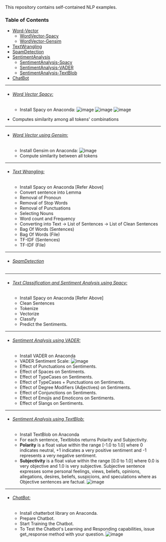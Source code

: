This repository contains self-contained NLP examples.

### Table of Contents
- <a href='#word-vector'>Word-Vector</a> 
  - <a href='#word-vector-spacy'>WordVector-Spacy</a> 
  - <a href='#word-vector-gensim'>WordVector-Gensim</a> 
- <a href='#text-wrangling'>TextWrangling</a> 
- <a href='#spam-detection'>SpamDetection</a> 
- <a href='#sentiment-analysis'>SentimentAnalysis</a>
  - <a href='#sentiment-analysis-spacy'>SentimentAnalysis-Spacy</a>
  - <a href='#sentiment-analysis-vader'>SentimentAnalysis-VADER</a>
  - <a href='#sentiment-analysis-textblob'>SentimentAnalysis-TextBlob</a>
- <a href='#chatbot'>ChatBot</a>  
  
<hr>
 

- ###### [Word Vector Spacy:](https://github.com/rahulvaish/NaturalLanguageProcessing-Python/blob/Word-Vector/Spacy-Word2Vec.ipynb)
  * Install Spacy on Anaconda:
![image](https://user-images.githubusercontent.com/689226/50120718-83af1300-027c-11e9-85c1-7bacb4c129db.png)
![image](https://user-images.githubusercontent.com/689226/50121286-49df0c00-027e-11e9-9ab2-5a3e5875008b.png)
![image](https://user-images.githubusercontent.com/689226/50174045-228c4b80-031f-11e9-9546-c189b7f0acf8.png)
 * Computes similarity among all tokens' combinations
 

<hr> 
  
- ###### [Word Vector using Gensim:](https://github.com/rahulvaish/NaturalLanguageProcessing-Python/blob/Word-Vector/Gensim-Word2Vec.ipynb)
  * Install Gensim on Anaconda:
![image](https://user-images.githubusercontent.com/689226/50122009-bbb85500-0280-11e9-926b-7510761bcff8.png)
  * Compute similarity between all tokens
  
<hr>

- ###### [Text Wrangling:](https://github.com/rahulvaish/NaturalLanguageProcessing-Python/tree/TextWrangling)
  * Install Spacy on Anaconda [Refer Above]
  * Convert sentence into Lemma
  * Removal of Pronoun 
  * Removal of Stop Words
  * Removal of Punctuations
  * Selecting Nouns
  * Word count and Frequency
  * Converting into Text -> List of Sentences -> List of Clean Sentences
  * Bag Of Words (Sentences)
  * Bag Of Words (File)
  * TF-IDF (Sentences)
  * TF-IDF (File)

<hr>

- ###### [SpamDetection](https://github.com/rahulvaish/NaturalLanguageProcessing-Python/tree/SpamDetection) 

<hr>

- ###### [Text Classification and Sentiment Analysis using Spacy:](https://github.com/rahulvaish/NaturalLanguageProcessing-Python/tree/SentimentAnalysis/Spacy-TextClassification-SentimentAnalysis)
   * Install Spacy on Anaconda [Refer Above]
   * Clean Sentences
   * Tokenize
   * Vectorize
   * Classify
   * Predict the Sentiments.

<hr>

- ###### [Sentiment Analysis using VADER:](https://github.com/rahulvaish/NaturalLanguageProcessing-Python/tree/SentimentAnalysis/VADER-SentimentAnalysis)
   * Install VADER on Anaconda
   * VADER Sentiment Scale:
  ![image](https://user-images.githubusercontent.com/689226/50122967-ddb3d680-0284-11e9-9a47-d59e8fdcb340.png)
   * Effect of Punctuations on Sentiments.
   * Effect of Spaces on Sentiments.
   * Effect of TypeCases on Sentiments.
   * Effect of TypeCases + Punctuations on Sentiments.
   * Effect of Degree Modifiers (Adjectives) on Sentiments.
   * Effect of Conjunctions on Sentiments.
   * Effect of Emojis and Emoticons on Sentiments.
   * Effect of Slangs on Sentiments.

<hr>

- ###### [Sentiment Analysis using TextBlob:](https://github.com/rahulvaish/NaturalLanguageProcessing-Python/tree/SentimentAnalysis/TextBlob-SentimentAnalysis)
   * Install TextBlob on Anaconda 
   * For each sentence, Textblobs returns Polarity and Subjectivity.  
   * **Polarity** is a float value within the range [-1.0 to 1.0] where 0 indicates neutral, +1 indicates a very positive sentiment and -1    represents a very negative sentiment.
   * **Subjectivity** is a float value within the range [0.0 to 1.0] where 0.0 is very objective and 1.0 is very subjective. Subjective  sentence expresses some personal feelings, views, beliefs, opinions, allegations, desires, beliefs, suspicions, and speculations where as Objective sentences are factual.
  ![image](https://user-images.githubusercontent.com/689226/50123800-29b44a80-0288-11e9-88ff-1fded1de452e.png)


<hr>

- ###### [ChatBot:](https://github.com/rahulvaish/NaturalLanguageProcessing-Python/tree/ChatBot)
   * Install chatterbot library on Anaconda.
   * Prepare Chatbot.
   * Start Training the Chatbot.
   * To Test the Chatbot's Learning and Responding capabilities, issue get_response method with your question.
  ![image](https://user-images.githubusercontent.com/689226/50122157-4b5e0380-0281-11e9-8505-346ed795bec2.png)
